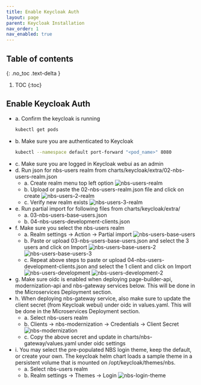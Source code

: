 ```yaml
---
title: Enable Keycloak Auth
layout: page
parent: Keycloak Installation
nav_order: 1
nav_enabled: true
---
```


## Table of contents
{: .no_toc .text-delta }

1. TOC
{:toc}

## Enable Keycloak Auth
- a. Confirm the keycloak is running
  ```bash
  kubectl get pods
  ```
- b. Make sure you are authenticated to Keycloak
  ```bash
  kubectl --namespace default port-forward "<pod_name>" 8080
  ```
- c. Make sure you are logged in Keycloak webui as an admin
- d. Run json for nbs-users realm from charts/keycloak/extra/02-nbs-users-realm.json
  - a. Create realm menu top left option
     ![nbs-users-realm](/NEDSS-SystemAdminGuide/docs/5_keycloak/images/nbs-users-realm.png)
  - b. Upload or paste the 02-nbs-users-realm.json file and click on create
    ![nbs-users-2-realm](/NEDSS-SystemAdminGuide/docs/5_keycloak/images/nbs-users-realm-2.png)
  - c. Verify new realm exists
    ![nbs-users-3-realm](/NEDSS-SystemAdminGuide/docs/5_keycloak/images/nbs-users-realm-3.png)
- e. Run partial import for following files from charts/keycloak/extra/ 
  - a. 03-nbs-users-base-users.json
  - b. 04-nbs-users-development-clients.json
- f. Make sure you select the nbs-users realm
  - a. Realm settings → Action → Partial import
    ![nbs-users-base-users](/NEDSS-SystemAdminGuide/docs/5_keycloak/images/nbs-realm-base-users.png)
  - b. Paste or upload 03-nbs-users-base-users.json and select the 3 users and click on Import
    ![nbs-users-base-users-2](/NEDSS-SystemAdminGuide/docs/5_keycloak/images/nbs-users-base-users-2.png)
    ![nbs-users-base-users-3](/NEDSS-SystemAdminGuide/docs/5_keycloak/images/nbs-users-base-users-3.png)
  - c. Repeat above steps to paste or upload 04-nbs-users-development-clients.json and select the 1 client and click on Import
    ![nbs-users-development](/NEDSS-SystemAdminGuide/docs/5_keycloak/images/nbs-users-development.png)
    ![nbs-users-development-2](/NEDSS-SystemAdminGuide/docs/5_keycloak/images/nbs-users-development-2.png)
- g. Make sure oidc is enabled when deploying page-builder-api, modernization-api and nbs-gateway services below. This will be done in the Microservices Deployment section.
- h. When deploying nbs-gateway service, also make sure to update the client secret (from Keycloak webui) under oidc in values.yaml. This will be done in the Microservices Deployment section.
  - a. Select nbs-users realm
  - b. Clients → nbs-modernization → Credentials → Client Secret
    ![nbs-modernization](/NEDSS-SystemAdminGuide/docs/5_keycloak/images/nbs-modernization.png)
  - c. Copy the above secret and update in charts/nbs-gateway/values.yaml under oidc settings
- i. You may select the pre-populated NBS login theme, keep the default, or create your own.  The keycloak helm chart loads a sample theme in a persistent volume that is mounted on /opt/keycloak/themes/nbs.
  - a. Select nbs-users realm
  - b. Realm settings → Themes → Login
    ![nbs-login-theme](/NEDSS-SystemAdminGuide/docs/5_keycloak/images/nbs-login-theme.png)
